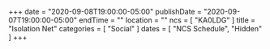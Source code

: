 +++
date = "2020-09-08T19:00:00-05:00"
publishDate = "2020-09-07T19:00:00-05:00"
endTime = ""
location = ""
ncs = [ "KA0LDG" ]
title = "Isolation Net"
categories = [ "Social" ]
dates = [ "NCS Schedule", "Hidden" ]
+++
